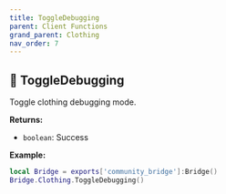 ```yaml
---
title: ToggleDebugging
parent: Client Functions
grand_parent: Clothing
nav_order: 7
---
```


## 🔹 ToggleDebugging

Toggle clothing debugging mode.

**Returns:**
- `boolean`: Success

**Example:**
```lua
local Bridge = exports['community_bridge']:Bridge()
Bridge.Clothing.ToggleDebugging()
```
